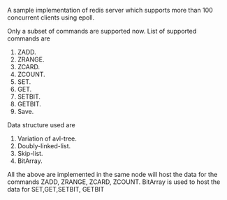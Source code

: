 A sample implementation of redis server which supports more than 100 concurrent clients using epoll.

Only a subset of commands are supported now. List of supported commands are 
1. ZADD. 
2. ZRANGE.  
3. ZCARD. 
4. ZCOUNT. 
5. SET. 
6. GET. 
7. SETBIT. 
8. GETBIT. 
9. Save. 

Data structure used are 
1. Variation of avl-tree. 
2. Doubly-linked-list. 
3. Skip-list. 
4. BitArray. 

All the above are implemented in the same node will host the data 
for the commands ZADD, ZRANGE, ZCARD, ZCOUNT. BitArray is used to 
host the data for SET,GET,SETBIT, GETBIT 

